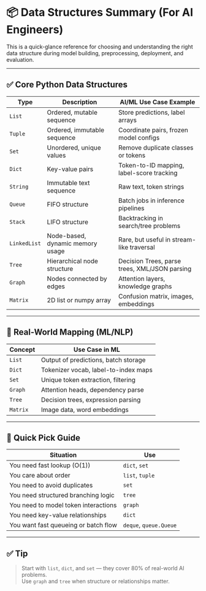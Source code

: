 # 📦 Data Structures Summary (For AI Engineers)

This is a quick-glance reference for choosing and understanding the right data structure during model building, preprocessing, deployment, and evaluation.

---

## ✅ Core Python Data Structures

| Type         | Description                                | AI/ML Use Case Example |
|--------------|--------------------------------------------|------------------------|
| `List`       | Ordered, mutable sequence                  | Store predictions, label arrays |
| `Tuple`      | Ordered, immutable sequence                | Coordinate pairs, frozen model configs |
| `Set`        | Unordered, unique values                   | Remove duplicate classes or tokens |
| `Dict`       | Key-value pairs                            | Token-to-ID mapping, label-score tracking |
| `String`     | Immutable text sequence                    | Raw text, token strings |
| `Queue`      | FIFO structure                             | Batch jobs in inference pipelines |
| `Stack`      | LIFO structure                             | Backtracking in search/tree problems |
| `LinkedList` | Node-based, dynamic memory usage           | Rare, but useful in stream-like traversal |
| `Tree`       | Hierarchical node structure                | Decision Trees, parse trees, XML/JSON parsing |
| `Graph`      | Nodes connected by edges                   | Attention layers, knowledge graphs |
| `Matrix`     | 2D list or numpy array                     | Confusion matrix, images, embeddings |

---

## 🧠 Real-World Mapping (ML/NLP)

| Concept             | Use Case in ML |
|---------------------|----------------|
| `List`              | Output of predictions, batch storage |
| `Dict`              | Tokenizer vocab, label-to-index maps |
| `Set`               | Unique token extraction, filtering |
| `Graph`             | Attention heads, dependency parse |
| `Tree`              | Decision trees, expression parsing |
| `Matrix`            | Image data, word embeddings |

---

## 🔁 Quick Pick Guide

| Situation                               | Use |
|----------------------------------------|-----|
| You need fast lookup (O(1))            | `dict`, `set` |
| You care about order                   | `list`, `tuple` |
| You need to avoid duplicates           | `set` |
| You need structured branching logic    | `tree` |
| You need to model token interactions   | `graph` |
| You need key-value relationships       | `dict` |
| You want fast queueing or batch flow   | `deque`, `queue.Queue` |

---

## ✅ Tip

> Start with `list`, `dict`, and `set` — they cover 80% of real-world AI problems.  
> Use `graph` and `tree` when structure or relationships matter.

